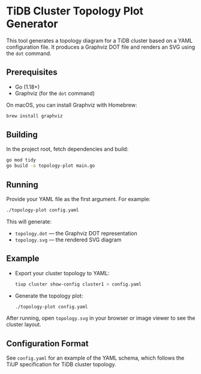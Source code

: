 # TiDB Cluster Topology Plot Generator

This tool generates a topology diagram for a TiDB cluster based on a YAML configuration file. It produces a Graphviz DOT file and renders an SVG using the `dot` command.

## Prerequisites

- Go (1.18+)
- Graphviz (for the `dot` command)

On macOS, you can install Graphviz with Homebrew:

```sh
brew install graphviz
```

## Building

In the project root, fetch dependencies and build:

```sh
go mod tidy
go build -o topology-plot main.go
```

## Running

Provide your YAML file as the first argument. For example:

```sh
./topology-plot config.yaml
```

This will generate:

- `topology.dot` — the Graphviz DOT representation
- `topology.svg` — the rendered SVG diagram

## Example

- Export your cluster topology to YAML:

  ```sh
  tiup cluster show-config cluster1 > config.yaml
  ```

- Generate the topology plot:

  ```sh
  ./topology-plot config.yaml
  ```

After running, open `topology.svg` in your browser or image viewer to see the cluster layout.

## Configuration Format

See `config.yaml` for an example of the YAML schema, which follows the TiUP specification for TiDB cluster topology.
